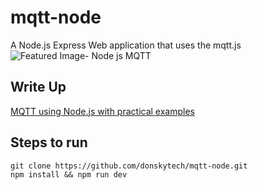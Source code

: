 # mqtt-node
A Node.js Express Web application that uses the mqtt.js  
![Featured Image- Node js MQTT](https://user-images.githubusercontent.com/69466026/211597640-f491b41b-d098-4d36-956c-25faf3735e03.jpg)  

## Write Up  
[MQTT using Node.js with practical examples](https://www.donskytech.com/mqtt-node-js/)  

## Steps to run  
`git clone https://github.com/donskytech/mqtt-node.git`  
`npm install && npm run dev`
